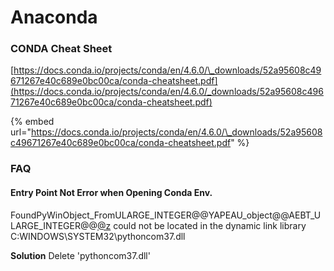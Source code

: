 # Anaconda

### CONDA Cheat Sheet

[https://docs.conda.io/projects/conda/en/4.6.0/\_downloads/52a95608c49671267e40c689e0bc00ca/conda-cheatsheet.pdf](https://docs.conda.io/projects/conda/en/4.6.0/_downloads/52a95608c49671267e40c689e0bc00ca/conda-cheatsheet.pdf)

{% embed url="https://docs.conda.io/projects/conda/en/4.6.0/\_downloads/52a95608c49671267e40c689e0bc00ca/conda-cheatsheet.pdf" %}

### FAQ

####  Entry Point Not Error when Opening Conda Env.

FoundPyWinObject\_FromULARGE\_INTEGER@@YAPEAU\_object@@AEBT\_ULARGE\_INTEGER@@[@z](https://github.com/z) could not be located in the dynamic link library C:WINDOWS\SYSTEM32\pythoncom37.dll

**Solution**  Delete  'pythoncom37.dll'

